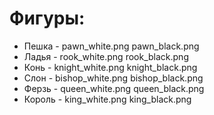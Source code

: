 Фигуры:
======
 
* Пешка - pawn_white.png pawn_black.png
* Ладья - rook_white.png rook_black.png
* Конь - knight_white.png knight_black.png
* Слон - bishop_white.png bishop_black.png 
* Ферзь - queen_white.png queen_black.png
* Король - king_white.png king_black.png
 
